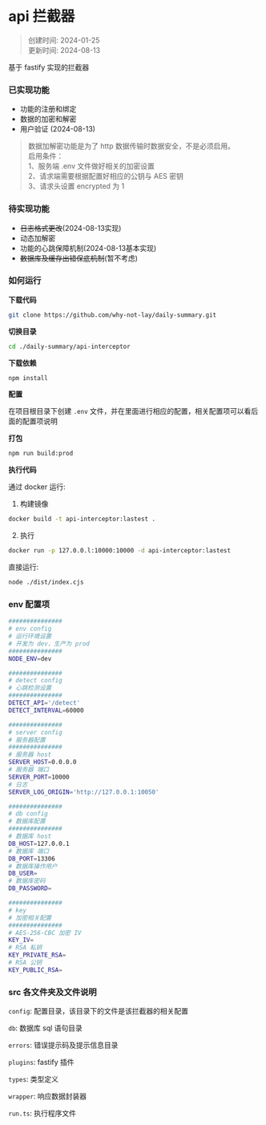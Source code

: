 # api 拦截器

> 创建时间: 2024-01-25  
> 更新时间: 2024-08-13

基于 fastify 实现的拦截器

### 已实现功能
* 功能的注册和绑定
* 数据的加密和解密
* 用户验证 (2024-08-13)

> 数据加解密功能是为了 http 数据传输时数据安全，不是必须启用。  
> 启用条件：  
> 1、服务端 .env 文件做好相关的加密设置  
> 2、请求端需要根据配置好相应的公钥与 AES 密钥  
> 3、请求头设置 encrypted 为 1

### 待实现功能
* ~~日志格式更改~~(2024-08-13实现)
* 动态加解密
* 功能的心跳保障机制(2024-08-13基本实现)
* ~~数据库及缓存出错保底机制~~(暂不考虑)

### 如何运行
**下载代码**
```bash
git clone https://github.com/why-not-lay/daily-summary.git
```
**切换目录**
```bash
cd ./daily-summary/api-interceptor
```

**下载依赖**
```bash
npm install
```

**配置**

在项目根目录下创建 `.env` 文件，并在里面进行相应的配置，相关配置项可以看后面的配置项说明

**打包**
```bash
npm run build:prod
```

**执行代码**

通过 docker 运行:
1. 构建镜像
```bash
docker build -t api-interceptor:lastest .
```
2. 执行 
```bash
docker run -p 127.0.0.l:10000:10000 -d api-interceptor:lastest
```

直接运行:
```bash
node ./dist/index.cjs
```
### env 配置项
```bash
###############
# env config
# 运行环境设置
# 开发为 dev，生产为 prod
###############
NODE_ENV=dev

###############
# detect config
# 心跳检测设置
###############
DETECT_API='/detect'
DETECT_INTERVAL=60000

###############
# server config
# 服务器配置
###############
# 服务器 host
SERVER_HOST=0.0.0.0
# 服务器 端口
SERVER_PORT=10000
# 日志
SERVER_LOG_ORIGIN='http://127.0.0.1:10050'

###############
# db config
# 数据库配置 
###############
# 数据库 host
DB_HOST=127.0.0.1
# 数据库 端口
DB_PORT=13306
# 数据库操作用户
DB_USER=
# 数据库密码
DB_PASSWORD=

###############
# key
# 加密相关配置
###############
# AES-256-CBC 加密 IV
KEY_IV=
# RSA 私钥
KEY_PRIVATE_RSA=
# RSA 公钥
KEY_PUBLIC_RSA=
```

### src 各文件夹及文件说明
`config`: 配置目录，该目录下的文件是该拦截器的相关配置

`db`: 数据库 sql 语句目录

`errors`: 错误提示码及提示信息目录

`plugins`: fastify 插件

`types`: 类型定义

`wrapper`: 响应数据封装器

`run.ts`: 执行程序文件
